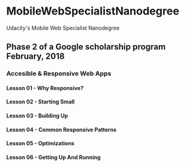 # MobileWebSpecialistNanodegree
Udacity's Mobile Web Specialist Nanodegree 

## Phase 2 of a Google scholarship program February, 2018

### Accesible & Responsive Web Apps
#### Lesson 01 - Why Responsive?
#### Lesson 02 - Starting Small
#### Lesson 03 - Building Up
#### Lesson 04 - Common Responsive Patterns
#### Lesson 05 - Optimizations
#### Lesson 06 - Getting Up And Running
